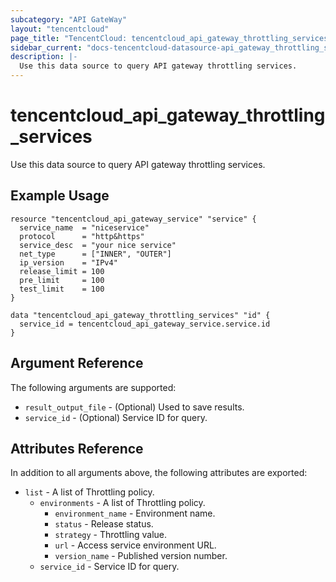 ```yaml
---
subcategory: "API GateWay"
layout: "tencentcloud"
page_title: "TencentCloud: tencentcloud_api_gateway_throttling_services"
sidebar_current: "docs-tencentcloud-datasource-api_gateway_throttling_services"
description: |-
  Use this data source to query API gateway throttling services.
---
```


# tencentcloud_api_gateway_throttling_services

Use this data source to query API gateway throttling services.

## Example Usage

```hcl
resource "tencentcloud_api_gateway_service" "service" {
  service_name  = "niceservice"
  protocol      = "http&https"
  service_desc  = "your nice service"
  net_type      = ["INNER", "OUTER"]
  ip_version    = "IPv4"
  release_limit = 100
  pre_limit     = 100
  test_limit    = 100
}

data "tencentcloud_api_gateway_throttling_services" "id" {
  service_id = tencentcloud_api_gateway_service.service.id
}
```

## Argument Reference

The following arguments are supported:

* `result_output_file` - (Optional) Used to save results.
* `service_id` - (Optional) Service ID for query.

## Attributes Reference

In addition to all arguments above, the following attributes are exported:

* `list` - A list of Throttling policy.
  * `environments` - A list of Throttling policy.
    * `environment_name` - Environment name.
    * `status` - Release status.
    * `strategy` - Throttling value.
    * `url` - Access service environment URL.
    * `version_name` - Published version number.
  * `service_id` - Service ID for query.


